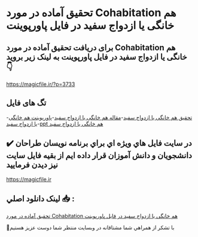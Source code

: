 # تحقیق آماده در مورد Cohabitation هم خانگی یا ازدواج سفید در فایل پاورپوینت

## برای دریافت تحقیق آماده در مورد Cohabitation هم خانگی یا ازدواج سفید در فایل پاورپوینت به لینک زیر بروید 👇

https://magicfile.ir/?p=3733

## تگ های فایل

-[تحقیق هم خانگی یا ازدواج سفید](https://magicfile.ir/product/%d8%aa%d8%ad%d9%82%db%8c%d9%82-cohabitation-%d9%87%d9%85-%d8%ae%d8%a7%d9%86%da%af%db%8c-%db%8c%d8%a7-%d8%a7%d8%b2%d8%af%d9%88%d8%a7%d8%ac-%d8%b3%d9%81%db%8c%d8%af/)-[مقاله هم خانگی یا ازدواج سفید](https://magicfile.ir/product/%d8%aa%d8%ad%d9%82%db%8c%d9%82-cohabitation-%d9%87%d9%85-%d8%ae%d8%a7%d9%86%da%af%db%8c-%db%8c%d8%a7-%d8%a7%d8%b2%d8%af%d9%88%d8%a7%d8%ac-%d8%b3%d9%81%db%8c%d8%af/)-[پاورپوینت هم خانگی یا ازدواج سفید](https://magicfile.ir/product/%d8%aa%d8%ad%d9%82%db%8c%d9%82-cohabitation-%d9%87%d9%85-%d8%ae%d8%a7%d9%86%da%af%db%8c-%db%8c%d8%a7-%d8%a7%d8%b2%d8%af%d9%88%d8%a7%d8%ac-%d8%b3%d9%81%db%8c%d8%af/)-[ppt هم خانگی یا ازدواج سفید](https://magicfile.ir/product/%d8%aa%d8%ad%d9%82%db%8c%d9%82-cohabitation-%d9%87%d9%85-%d8%ae%d8%a7%d9%86%da%af%db%8c-%db%8c%d8%a7-%d8%a7%d8%b2%d8%af%d9%88%d8%a7%d8%ac-%d8%b3%d9%81%db%8c%d8%af/)

## ✔️ در سايت فايل هاي ويژه اي براي برنامه نويسان طراحان دانشجويان و دانش آموزان قرار داده ايم از بقيه فايل سايت نيز ديدن فرماييد

https://magicfile.ir


## لينک دانلود اصلي 📥 :

[تحقیق آماده در مورد Cohabitation هم خانگی یا ازدواج سفید در فایل پاورپوینت](https://magicfile.ir/product/%d8%aa%d8%ad%d9%82%db%8c%d9%82-cohabitation-%d9%87%d9%85-%d8%ae%d8%a7%d9%86%da%af%db%8c-%db%8c%d8%a7-%d8%a7%d8%b2%d8%af%d9%88%d8%a7%d8%ac-%d8%b3%d9%81%db%8c%d8%af/) 


🙏با تشکر از همراهي شما مشتاقانه در وبسایت منتظر شما دوست عزیز هستیم

